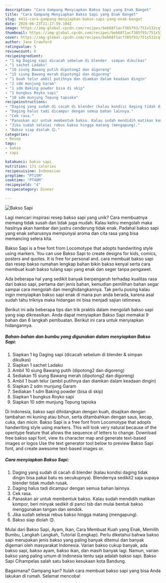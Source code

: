 ```yaml
---
description: "Cara Gampang Menyiapkan Bakso Sapi yang Enak Banget"
title: "Cara Gampang Menyiapkan Bakso Sapi yang Enak Banget"
slug: 4431-cara-gampang-menyiapkan-bakso-sapi-yang-enak-banget
date: 2020-06-23T11:17:59.104Z
image: https://img-global.cpcdn.com/recipes/beb68f1acf385f93/751x532cq70/bakso-sapi-foto-resep-utama.jpg
thumbnail: https://img-global.cpcdn.com/recipes/beb68f1acf385f93/751x532cq70/bakso-sapi-foto-resep-utama.jpg
cover: https://img-global.cpcdn.com/recipes/beb68f1acf385f93/751x532cq70/bakso-sapi-foto-resep-utama.jpg
author: Jane Crawford
ratingvalue: 5
reviewcount: 6
recipeingredient:
- "1 kg Daging sapi dicacah sebelum di blender  simpan dikulkas"
- "1 sachet Ladaku"
- "10 siung Bawang putih dipotong2 dan digoreng"
- "15 siung Bawang merah dipotong2 dan digoreng"
- "1 buah telur ambil putihnya dan diamkan dalam keadaan dingin"
- "2 sdm munjung Garam"
- "1 sdm Baking powder bisa di skip"
- "1 bungkus Royko sapi"
- "10 sdm munjung Tepung tapioka"
recipeinstructions:
- "Daging yang sudah di cacah di blender (kalau kondisi daging tidak dingin bisa pakai batu es secukupnya). Blendernya sedikit2 saja supaya blender tidak mudah rusak."
- "Daging halus tadi dicampur dengan semua bahan lainnya."
- "Cek rasa."
- "Panaskan air untuk membentuk bakso. Kalau sudah mendidih matikan kompor, beri minyak sedikit di panci tsb dan mulai bentuk bakso menggunakan tangan dan sendok."
- "Jika sudah selesai rebus bakso hingga matang (mengapung)."
- "Bakso siap diolah 😊."
categories:
- Resep
tags:
- bakso
- sapi

katakunci: bakso sapi 
nutrition: 171 calories
recipecuisine: Indonesian
preptime: "PT15M"
cooktime: "PT40M"
recipeyield: "4"
recipecategory: Dinner

---
```



![Bakso Sapi](https://img-global.cpcdn.com/recipes/beb68f1acf385f93/751x532cq70/bakso-sapi-foto-resep-utama.jpg)

Lagi mencari inspirasi resep bakso sapi yang unik? Cara membuatnya memang tidak susah dan tidak juga mudah. Kalau keliru mengolah maka hasilnya akan hambar dan justru cenderung tidak enak. Padahal bakso sapi yang enak seharusnya mempunyai aroma dan cita rasa yang bisa memancing selera kita.

Bakso Sapi is a free font from Locomotype that adopts handwriting style using markers. You can use Bakso Sapi to create designs for kids, comics, posters and quotes. It is free for personal and. cara membuat bakso sapi dan resep bakso rumahan lengkap bahan bikin bakso kenyal serta cara membuat kuah bakso tulang sapi yang enak dan seger tanpa pengawet.

Ada beberapa hal yang sedikit banyak berpengaruh terhadap kualitas rasa dari bakso sapi, pertama dari jenis bahan, kemudian pemilihan bahan segar sampai cara mengolah dan menghidangkannya. Tak perlu pusing kalau ingin menyiapkan bakso sapi enak di mana pun anda berada, karena asal sudah tahu triknya maka hidangan ini bisa menjadi sajian istimewa.


Berikut ini ada beberapa tips dan trik praktis dalam mengolah bakso sapi yang siap dikreasikan. Anda dapat menyiapkan Bakso Sapi memakai 9 bahan dan 6 langkah pembuatan. Berikut ini cara untuk menyiapkan hidangannya.

<!--inarticleads1-->

##### Bahan-bahan dan bumbu yang digunakan dalam menyiapkan Bakso Sapi:

1. Siapkan 1 kg Daging sapi (dicacah sebelum di blender &amp; simpan dikulkas)
1. Siapkan 1 sachet Ladaku
1. Ambil 10 siung Bawang putih (dipotong2 dan digoreng)
1. Sediakan 15 siung Bawang merah (dipotong2 dan digoreng)
1. Ambil 1 buah telur (ambil putihnya dan diamkan dalam keadaan dingin)
1. Siapkan 2 sdm munjung Garam
1. Sediakan 1 sdm Baking powder (bisa di skip)
1. Siapkan 1 bungkus Royko sapi
1. Siapkan 10 sdm munjung Tepung tapioka


Di Indonesia, bakso sapi dihidangkan dengan kuah, disajikan dengan tambahan mi kuning atau bihun, serta ditambahkan dengan saus, kecap, cuka, dan micin. Bakso Sapi is a free font from Locomotype that adopts handwriting style using markers. This will look very natural because of the opentype feature that allows the sequence of letters to change. Download free bakso sapi font, view its character map and generate text-based images or logos Use the text generator tool below to preview Bakso Sapi font, and create awesome text-based images or. 

<!--inarticleads2-->

##### Cara menyiapkan Bakso Sapi:

1. Daging yang sudah di cacah di blender (kalau kondisi daging tidak dingin bisa pakai batu es secukupnya). Blendernya sedikit2 saja supaya blender tidak mudah rusak.
1. Daging halus tadi dicampur dengan semua bahan lainnya.
1. Cek rasa.
1. Panaskan air untuk membentuk bakso. Kalau sudah mendidih matikan kompor, beri minyak sedikit di panci tsb dan mulai bentuk bakso menggunakan tangan dan sendok.
1. Jika sudah selesai rebus bakso hingga matang (mengapung).
1. Bakso siap diolah 😊.


Mulai dari Bakso Sapi, Ayam, Ikan, Cara Membuat Kuah yang Enak, Memilih Bumbu, Langkah Langkah, Tutorial (Lengkap). Perlu diketahui bahwa bakso sapi merupakan jenis bakso yang paling banyak ditemui dan banyak digemari oleh masyarakat Indonesia. Varian bakso cukup banyak, ada bakso sapi, bakso ayam, bakso ikan, dan masih banyak lagi. Namun, varian bakso yang paling umum di Indonesia tentu saja adalah bakso sapi. Bakso Sapi Cihampelas salah satu bakso kesukaan kota Bandung. 

Bagaimana? Gampang kan? Itulah cara membuat bakso sapi yang bisa Anda lakukan di rumah. Selamat mencoba!
